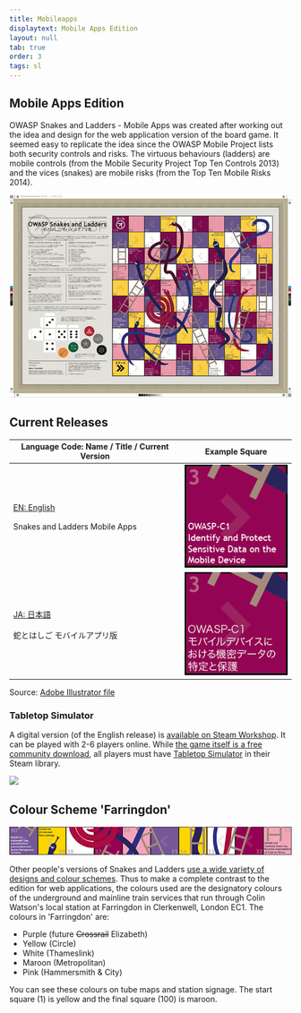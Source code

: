 ```yaml
---
title: Mobileapps
displaytext: Mobile Apps Edition
layout: null
tab: true
order: 3
tags: sl
---
```


## Mobile Apps Edition

OWASP Snakes and Ladders - Mobile Apps was created after working out the idea and design for the web application version of the board game. It seemed easy to replicate the idea since the OWASP Mobile Project lists both security controls and risks. The virtuous behaviours (ladders) are mobile controls (from the Mobile Security Project Top Ten Controls 2013) and the vices (snakes) are mobile risks (from the Top Ten Mobile Risks 2014).

![Overview image of the JA version of OWASP Snakes and Ladders](assets/images/Osn-poster-mob-ja.jpg)

## Current Releases

Language Code: Name / Title / Current Version | Example Square
------------ | ------ 
[EN: English](https://github.com/OWASP/www-project-snakes-and-ladders/tree/master/assets/files/mob/EN)<br/><br/>Snakes and Ladders Mobile Apps | [![EN](assets/images/Osn-mobapp-EN.png)](https://github.com/OWASP/www-project-snakes-and-ladders/tree/master/assets/files/mob/EN)
[JA: 日本語](https://github.com/OWASP/www-project-snakes-and-ladders/tree/master/assets/files/mob/JA)<br/><br/>蛇とはしご モバイルアプリ版 | [![JA](assets/images/Osn-mobapp-JA.png)](https://github.com/OWASP/www-project-snakes-and-ladders/tree/master/assets/files/mob/JA)

Source: [Adobe Illustrator file](https://github.com/OWASP/www-project-snakes-and-ladders/tree/master/assets/files/mob)

### Tabletop Simulator

A digital version (of the English release) is [available on Steam Workshop](https://steamcommunity.com/sharedfiles/filedetails/?id=1970691216). It can be played with 2-6 players online. While [the game itself is a free community download](https://steamcommunity.com/sharedfiles/filedetails/?id=1970691216), all players must have [Tabletop Simulator](https://store.steampowered.com/app/286160/Tabletop_Simulator/) in their Steam library.

![](https://steamuserimages-a.akamaihd.net/ugc/770613072982577283/419067818E622DA505DCDD2FFF7BE20AD6BEB630/)

## Colour Scheme 'Farringdon'

![One row slice of the board showing the colours in use](assets/images/Snakes_and_ladders_mobapp-mini-banner.png)

Other people's versions of Snakes and Ladders [use a wide variety of designs and colour schemes](https://duckduckgo.com/?q=snakes+and+ladders+board+game&t=h_&iax=images&ia=images). Thus to make a complete contrast to the edition for web applications, the colours used are the designatory colours of the underground and mainline train services that run through Colin Watson's local station at Farringdon in Clerkenwell, London EC1. The colours in 'Farringdon' are:

* Purple (future ~~Crossrail~~ Elizabeth)
* Yellow (Circle)
* White (Thameslink)
* Maroon (Metropolitan)
* Pink (Hammersmith & City)

You can see these colours on tube maps and station signage. The start square (1) is yellow and the final square (100) is maroon.
